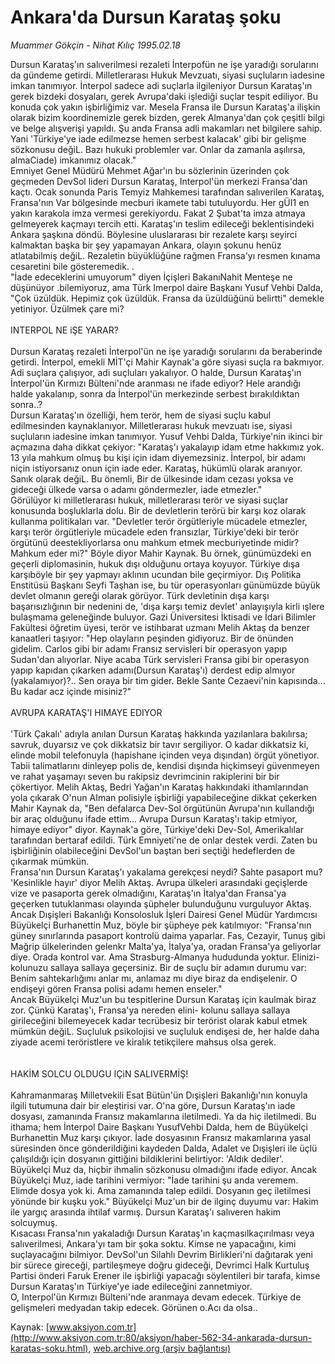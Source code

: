 # Ankara'da Dursun Karataş şoku

*Muammer Gökçin - Nihat Kılıç 1995.02.18*

<font class="agenda2NewsSpot">
 Dursun Karataş'ın salıverilmesi rezaleti İnterpofün ne işe yaradığı sorularını da gündeme getirdi. Milletlerarası Hukuk Mevzuatı, siyasi suçluların iadesine imkan tanımıyor. İnterpol sadece adi suçlarla ilgileniyor Dursun Karataş'ın gerek bizdeki dosyaları, gerek Avrupa'daki
işlediği suçlar tespit ediliyor. Bu konuda çok yakın işbirliğimiz var.
</font>
<font class="newsDetail">
 Mesela Fransa ile Dursun Karataş'a ilişkin olarak bizim koordinemizle gerek bizden, gerek Almanya'dan çok çeşitli bilgi ve belge alışverişi yapıldı. Şu anda Fransa adli makamları net bilgilere sahip. Yani 'Türkiye'ye iade edilmezse hemen serbest kalacak' gibi bir gelişme sözkonusu değiL. Bazı hukuki problemler var. Onlar da zamanla aşılırsa, almaCiade) imkanımız olacak."
 <br/>
 Emniyet Genel Müdürü Mehmet Ağar'ın bu sözlerinin üzerinden çok geçmeden DevSol lideri Dursun Karataş, Interpol'ün merkezi Fransa'dan kaçtı. Ocak sonunda Paris Temyiz Mahkemesi tarafından salıverilen Karataş, Fransa'nın Var bölgesinde mecburi ikamete tabi tutuluyordu. Her gÜI1 en yakın karakola imza vermesi gerekiyordu. Fakat 2 Şubat'ta imza atmaya gelmeyerek kaçmayı tercih etti. Karataş'ın teslim edileceği beklentisindeki Ankara şaşkına döndü. Böylesine uluslararası bir rezalete karşı seyirci kalmaktan başka bir şey yapamayan Ankara, olayın şokunu henüz atlatabilmiş değiL. Rezaletin büyüklüğüne rağmen Fransa'yı resmen kınama cesaretini bile gösteremedik. .
 <br/>
 "İade edeceklerini umuyorum" diyen İçişleri BakanıNahit Menteşe ne düşünüyor .bilemiyoruz, ama Türk Imerpol daire Başkanı Yusuf Vehbi Dalda, "Çok üzüldük. Hepimiz çok üzüldük. Fransa da üzüldüğünü belirtti" demekle yetiniyor. Üzülmek çare mi?
 <br/>
 <br/>
 INTERPOL NE iŞE YARAR?
 <br/>
 <br/>
 Dursun Karataş rezaleti İnterpol'ün ne işe yaradığı sorularını da beraberinde getirdi. İnterpol, emekli MİT'çi Mahir Kaynak'a göre siyasi suçla ra bakmıyor. Adi suçlara çalışıyor, adi suçluları yakalıyor. O halde, Dursun Karataş'ın İnterpol'ün Kırmızı Bülteni'nde aranması ne ifade ediyor? Hele arandığı halde yakalanıp, sonra da İnterpol'ün merkezinde serbest bırakıldıktan sonra..?
 <br/>
 Dursun Karataş'ın özelliği, hem terör, hem de siyasi suçlu kabul edilmesinden kaynaklanıyor. Milletlerarası hukuk mevzuatı ise, siyasi suçluların iadesine imkan tanımıyor. Yusuf Vehbi Dalda, Türkiye'nin ikinci bir açmazına daha dikkat çekiyor: "Karataş'ı yakalayıp idam etme hakkımız yok. 13 yıla mahkum olmuş bu kişi için idam diyemezsiniz. İnterpol, bir adamı niçin istiyorsanız onun için iade eder. Karataş, hükümlü olarak aranıyor. Sanık olarak değiL. Bu önemli, Bir de ülkesinde idam cezası yoksa ve gideceği ülkede varsa o adamı göndermezler, iade etmezler."
 <br/>
 Görülüyor ki milletlerarası hukuk, milletlerarası terör ve siyasi suçlar konusunda boşluklarla dolu. Bir de devletlerin terörü bir karşı koz olarak kullanma politikaları var. "Devletler terör örgütleriyle mücadele etmezler, karşı terör örgütleriyle mücadele eden fransızlar, Türkiye'deki bir terör örgütünü deestekliyorlarsa onu mahkum etmek mecburiyetinde midir? Mahkum eder mi?" Böyle diyor Mahir Kaynak. Bu örnek, günümüzdeki en geçerli diplomasinin, hukuk dışı olduğunu ortaya koyuyor. Türkiye dışa karşıböyle bir şey yapmayı aklının ucundan bile geçirmiyor. Dış Politika Enstitüsü Başkanı Seyfi Taşhan ise, bu tür operasyonları günümüzde büyük devlet olmanın gereği olarak görüyor. Türk devletinin dışa karşı başarısızlığının bir nedenini de, 'dışa karşı temiz devlet' anlayışıyla kirli ışlere bulaşmama geleneğinde buluyor. Gazi Üniversitesi İktisadi ve İdari Bilimler Fakültesi öğretim üyesi, terör ve istihbarat uzmanı Melih Aktaş da benzer kanaatleri taşıyor: "Hep olayların peşinden gidiyoruz. Bir de önünden gidelim. Carlos gibi bir adamı Fransız servisleri bir operasyon yapıp Sudan'dan alıyorlar. Niye acaba Türk servisleri Fransa gibi bir operasyon yapıp kapıdan çıkarken adamı(Dursun Karataş'ı) derdest edip almıyor (yakalamıyor)?.. Sen oraya bir tim gider. Bekle Sante Cezaevi'nin kapısında... Bu kadar acz içinde misiniz?"
 <br/>
 <br/>
 AVRUPA KARATAŞ'I  HIMAYE EDIYOR
 <br/>
 <br/>
 'Türk Çakalı' adıyla anılan Dursun Karataş hakkında yazılanlara bakılırsa; savruk, duyarsız ve çok dikkatsiz bir tavır sergiliyor. O kadar dikkatsiz ki, elinde mobil telefonuyla (hapishane içinden veya dışından) örgüt yönetiyor. Tabii talimatlarını dinleyep polis de, kendisi dışında hiçkimseyi güvenmeyen ve rahat yaşamayı seven bu rakipsiz devrimcinin rakiplerini bir bir çökertiyor. Melih Aktaş, Bedri Yağan'ın Karataş hakkındaki ithamlarından yola çıkarak O'nun AIman polisiyle işbirliği yapabileceğine dikkat çekerken Mahir Kaynak da, "Ben defalarca Dev-Sol örgütünün Avrupa'nın kullandığı bir araç olduğunu ifade ettim... Avrupa Dursun Karataş'ı takip etmiyor, himaye ediyor" diyor. Kaynak'a göre, Türkiye'deki Dev-Sol, Amerikalılar tarafından bertaraf edildi. Türk Emniyeti'ne de onlar destek verdi. Zaten bu işbirliğinin olabileceğini DevSol'un baştan beri seçtiği hedeflerden de çıkarmak mümkün.
 <br/>
 Fransa'nın Dursun Karataş'ı yakalama gerekçesi neydi? Sahte pasaport mu? 'Kesinlikle hayır' diyor Melih Aktaş. Avrupa ülkeleri arasındaki geçişlerde vize ve pasaporta gerek olmadığını, Karataş'ın İtalya'dan Fransa'ya geçerken tutuklanması olayında şüpheler bulunduğunu vurguluyor Aktaş. Ancak Dışişleri Bakanlığı Konsolosluk İşleri Dairesi Genel Müdür Yardımcısı Büyükelçi Burhanettin Muz, böyle bir şüpheye pek katılmıyor: "Fransa'nın güney sınırlarında pasaport kontrolü daima yaparlar. Fas, Cezayir, Tunuş gibi Mağrip ülkelerinden gelenkr Malta'ya, İtalya'ya, oradan Fransa'ya geliyorlar diye. Orada kontrol var. Ama Strasburg-Almanya hududunda yoktur. Elinizi- kolunuzu sallaya sallaya geçersiniz. Bir de suçlu bir adamın durumu var: Benim sahtekarlığımı anlar mı, anlamaz mı diye biraz da endişelenir. O endişeyi gören Fransa polisi adamı hemen enseler."
 <br/>
 Ancak Büyükelçi Muz'un bu tespitlerine Dursun Karataş için kaulmak biraz zor. Çünkü Karataş'ı, Fransa'ya nereden elini- kolunu sallaya sallaya girileceğini bilemeyecek kadar tecrübesiz bir terörist olarak kabul etmek mümkün değiL. Suçluluk psikolojisi ve suçluluk endişesi de, her halde daha ziyade acemi teröristlere ve kiralık tetikçilere mahsus olsa gerek.
 <br/>
 <br/>
 <br/>
 HAKİM SOLCU OLDUGU IÇiN SALIVERMİŞ!
 <br/>
 <br/>
 Kahramanmaraş Milletvekili Esat Bütün'ün Dışişleri Bakanlığı'nın konuyla ilgili tutumuna dair bir eleştirisi var. O'na göre, Dursun Karataş'ın iade dosyası, zamanında Fransız makamlarına iletilmedi. Ya da hiç iletilmedi. Bu ithama; hem İnterpol Daire Başkanı YusufVehbi Dalda, hem de Büyükelçi Burhanettin Muz karşı çıkıyor. İade dosyasının Fransız makamlarına yasal süresinden önce gönderildiğini kaydeden Dalda, Adalet ve Dışişleri ile üçlü çalışıldığı için dosyanın gittiğini bildiklerini belirtiyor: 'Aldık dediler'. Büyükelçi Muz da, hiçbir ihmalin sözkonusu olmadığını ifade ediyor. Ancak Büyükelçi Muz, iade tarihini vermiyor: "İade tarihini şu anda veremem. Elimde dosya yok ki. Ama zamanında talep edildi. Dosyanın geç iletilmesi yönünde bir kuşku yok." Büyükelçi Muz'un bir de ilginç duyumu var: Hakim ile yargıç arasında ihtilaf varmış. Dursun Karataş'ı salıveren hakim solcuymuş.
 <br/>
 Kısacası Fransa'nın yakaladığı Dursun Karataş'ın kaçmasılkaçırılması veya salıverilmesi, Ankara'yı tam bir şoka soktu. Kimse ne yapacağını, kimi suçlayacağını bilmiyor. DevSol'un Silahlı Devrim Birlikleri'ni dağıtarak yeni bir sürece gireceği, partileşmeye doğru gideceği, Devrimci Halk Kurtuluş Partisi önderi Faruk Erener ile işbirliği yapacağı söylentileri bir tarafa, kimse Dursun Karataş'ın Türkiye'ye iade edileceğini zannetmiyor.
 <br/>
 O, Interpol'ün Kırmızı Bülteni'nde aranmaya devam edecek. Türkiye de gelişmeleri medyadan takip edecek. Görünen o.Acı da olsa..
 <br/>
</font>

Kaynak: [www.aksiyon.com.tr](http://www.aksiyon.com.tr:80/aksiyon/haber-562-34-ankarada-dursun-karatas-soku.html), [web.archive.org (arşiv bağlantısı)](http://web.archive.org/web/20110107144943/http://www.aksiyon.com.tr:80/aksiyon/haber-562-34-ankarada-dursun-karatas-soku.html)
